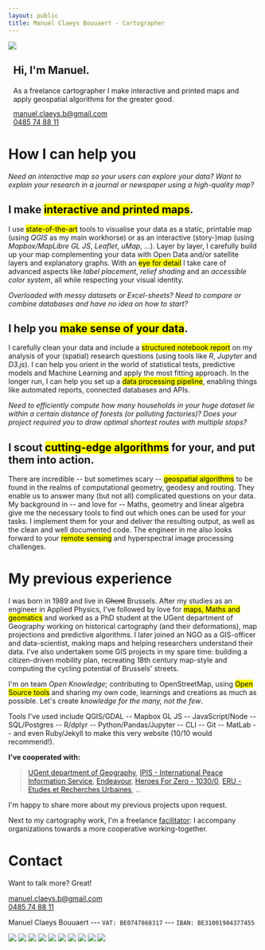 ```yaml
---
layout: public
title: Manuel Claeys Bouuaert - Cartographer
---
```

<div class="image-box">
    <img src="img/manuel.jpg">
    <div style="margin:auto 10px">
        <h2>Hi, I'm Manuel.</h2>
        <div style="margin-top: 20px;">
            As a freelance cartographer I make interactive and printed maps and apply geospatial algorithms for the greater good.
        </div>
        <div style="margin-top: 12px;">
            <a href="mailto:manuel.claeys.b@gmail.com" class="email">manuel.claeys.b@gmail.com</a><br>
            <a href="tel:+32485748811" class="phone">0485 74 88 11</a>
        </div>
    </div>
</div>

# How I can help you

<div class="focus" markdown="1">

*Need an interactive map so your users can explore your data? Want to explain your research in a journal or newspaper using a high-quality map?*

## I make <mark>interactive and printed maps</mark>.

I use <mark>state-of-the-art</mark> tools to visualise your data as a static, printable map (using *QGIS* as my main workhorse) or as an interactive (story-)map (using *Mapbox/MapLibre GL JS*, *Leaflet*, *uMap*, ...). Layer by layer, I carefully build up your map complementing your data with Open Data and/or satellite layers and explanatory graphs. With an <mark>eye for detail</mark> I take care of advanced aspects like *label placement*, *relief shading* and an *accessible color system*, all while respecting your visual identity.

</div>

<div class="focus" markdown="1">

*Overloaded with messy datasets or Excel-sheets? Need to compare or combine databases and have no idea on how to start?*

## I help you <mark>make sense of your data</mark>.

I carefully clean your data and include a <mark>structured notebook report</mark> on my analysis of your (spatial) research questions (using tools like *R*, *Jupyter* and *D3.js*). I can help you orient in the world of statistical tests, predictive models and Machine Learning and apply the most fitting approach. In the longer run, I can help you set up a <mark>data processing pipeline</mark>, enabling things like automated reports, connected databases and APIs. 

</div>

<div class="focus" markdown="1">

*Need to efficiently compute how many households in your huge dataset lie within a certain distance of forests (or polluting factories)? Does your project required you to draw optimal shortest routes with multiple stops?*

## I scout <mark>cutting-edge algorithms</mark> for your, and put them into action.

There are incredible -- but sometimes scary -- <mark>geospatial algorithms</mark> to be found in the realms of computational geometry, geodesy and routing. They enable us to answer many (but not all) complicated questions on your data. My background in -- and love for -- Maths, geometry and linear algebra give me the necessary tools to find out which ones can be used for your tasks. I implement them for your and deliver the resulting output, as well as the clean and well documented code. The engineer in me also looks forward to your <mark>remote sensing</mark> and hyperspectral image processing challenges.

</div>

<h1 class="with-margin-top">My previous experience</h1>

I was born in 1989 and live in ~~Ghent~~ Brussels. After my studies as an engineer in Applied Physics, I've followed by love for <mark>maps, Maths and geomatics</mark> and worked as a PhD student at the UGent department of Geography working on historical cartography (and their deformations), map projections and predictive algorithms. I later joined an NGO as a GIS-officer and data-scientist, making maps and helping researchers understand their data. I've also undertaken some GIS projects in my spare time: building a citizen-driven mobility plan, recreating 18th century map-style and computing the cycling potential of Brussels' streets.

I'm on team *Open Knowledge*; contributing to OpenStreetMap, using <mark>Open Source tools</mark> and sharing my own code, learnings and creations as much as possible. Let's create *knowledge for the many, not the few*.

Tools I've used include QGIS/GDAL -- Mapbox GL JS -- JavaScript/Node -- SQL/Postgres -- R/dplyr -- Python/Pandas/Jupyter -- CLI -- Git -- MatLab -- and even Ruby/Jekyll to make this very website (10/10 would recommend!).

**I've cooperated with:**

> [UGent department of Geography](http://geoweb.ugent.be/), [IPIS - International Peace Information Service](https://ipisresearch.be/), [Endeavour](https://endeavours.eu/), [Heroes For Zero - 1030/0](https://heroesforzero.be/), [ERU - Etudes et Recherches Urbaines](https://eru-urbanisme.be/), ...

I'm happy to share more about my previous projects upon request.

Next to my cartography work, I'm a freelance <a href="/facili" class="internal">facilitator</a>: I accompany organizations towards a more cooperative working-together.

<h1 class="with-margin-top">Contact</h1>

Want to talk more? Great!

<div class="focus" markdown="1">
<a href="mailto:manuel.claeys.b@gmail.com" class="email">manuel.claeys.b@gmail.com</a><br>
<a href="tel:+32485748811" class="phone">0485 74 88 11</a>
</div>

Manuel Claeys Bouuaert --- `VAT: BE0747868317` --- `IBAN: BE31001904377455`

<div class="image-box">
    <img src="img/ferrargis.png"/>
    <img src="img/bikedataproject_centrality.png"/>
    <img src="img/workspaces.png"/>
    <img src="img/1030-0_imagineschaerbeek_3.jpg"/>
    <img src="img/ipis_cod_v5.gif"/>
    <img src="img/ipis_eaf_bdi.png"/>
    <img src="img/ipis_open.png"/>
    <img src="img/turf-buffer.png"/>
    <img src="img/academia_jupyter.gif"/>
    <img src="img/gent_tram.png"/>
</div>